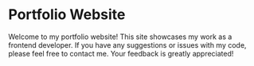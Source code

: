 <h1>Portfolio Website</h1>

Welcome to my portfolio website! This site showcases my work as a frontend developer. If you have any suggestions or issues with my code, please feel free to contact me. Your feedback is greatly appreciated!